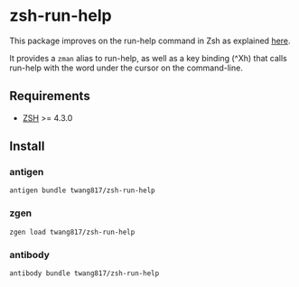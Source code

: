 # zsh-run-help

This package improves on the run-help command in Zsh as explained [here][1].

It provides a `zman` alias to run-help, as well as a key binding (^Xh) that calls run-help with the word under the cursor on the command-line.

[1]: http://zsh.sourceforge.net/Doc/Release/User-Contributions.html#Accessing-On_002dLine-Help
[2]: http://zsh.sourceforge.net/

## Requirements

* [ZSH][2] >= 4.3.0

## Install

### antigen

    antigen bundle twang817/zsh-run-help

### zgen

    zgen load twang817/zsh-run-help
    
### antibody

    antibody bundle twang817/zsh-run-help
